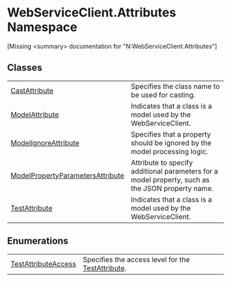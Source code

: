 # WebServiceClient.Attributes Namespace


\[Missing &lt;summary&gt; documentation for "N:WebServiceClient.Attributes"\]



## Classes
<table>
<tr>
<td><a href="080f5ed5-996e-bc4e-5efb-a43b4fd9409f">CastAttribute</a></td>
<td>Specifies the class name to be used for casting.</td></tr>
<tr>
<td><a href="4eb6186f-84e1-e5b4-caef-27e4954f6267">ModelAttribute</a></td>
<td>Indicates that a class is a model used by the WebServiceClient.</td></tr>
<tr>
<td><a href="13262289-fa63-e03e-f5c7-0ddf38535a8a">ModelIgnoreAttribute</a></td>
<td>Specifies that a property should be ignored by the model processing logic.</td></tr>
<tr>
<td><a href="b2f49bb6-c092-6f0a-4eca-f84acd5f6498">ModelPropertyParametersAttribute</a></td>
<td>Attribute to specify additional parameters for a model property, such as the JSON property name.</td></tr>
<tr>
<td><a href="b4148068-39b8-f58d-1615-b8e7967a687b">TestAttribute</a></td>
<td>Indicates that a class is a model used by the WebServiceClient.</td></tr>
</table>

## Enumerations
<table>
<tr>
<td><a href="f88479ee-5485-d138-8015-a93c6b5a7eb4">TestAttributeAccess</a></td>
<td>Specifies the access level for the <a href="b4148068-39b8-f58d-1615-b8e7967a687b">TestAttribute</a>.</td></tr>
</table>
